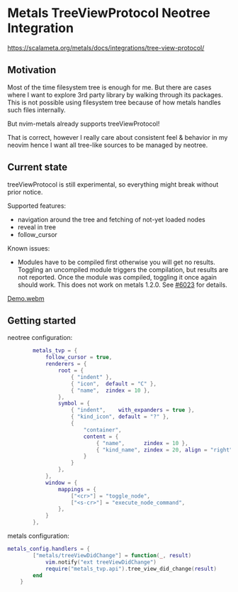 # Metals TreeViewProtocol Neotree Integration

https://scalameta.org/metals/docs/integrations/tree-view-protocol/

## Motivation

Most of the time filesystem tree is enough for me. But there are cases where I want to explore 3rd party library by walking through its packages.
This is not possible using filesystem tree because of how metals handles such files internally.

But nvim-metals already supports treeViewProtocol!

That is correct, however I really care about consistent feel & behavior in my neovim hence I want all tree-like sources to be managed by neotree.

## Current state

treeViewProtocol is still experimental, so everything might break without prior notice.

Supported features:

- navigation around the tree and fetching of not-yet loaded nodes
- reveal in tree
- follow_cursor

Known issues:

- Modules have to be compiled first otherwise you will get no results.
  Toggling an uncompiled module triggers the compilation, but results are not reported.
  Once the module was compiled, toggling it once again should work.
  This does not work on metals 1.2.0. See [#6023](https://github.com/scalameta/metals/issues/6029) for details.

[Demo.webm](https://github.com/ghostbuster91/nvim-metals-tvp-neotree/releases/download/v0.1.0/Kooha-2024-01-27-20-37-52.webm)

## Getting started

neotree configuration:

```lua
        metals_tvp = {
            follow_cursor = true,
            renderers = {
                root = {
                    { "indent" },
                    { "icon",  default = "C" },
                    { "name",  zindex = 10 },
                },
                symbol = {
                    { "indent",    with_expanders = true },
                    { "kind_icon", default = "?" },
                    {
                        "container",
                        content = {
                            { "name",      zindex = 10 },
                            { "kind_name", zindex = 20, align = "right" },
                        }
                    }
                },
            },
            window = {
                mappings = {
                    ["<cr>"] = "toggle_node",
                    ["<s-cr>"] = "execute_node_command",
                },
            }
        },
```

metals configuration:

```lua
metals_config.handlers = {
        ["metals/treeViewDidChange"] = function(_, result)
            vim.notify("ext treeViewDidChange")
            require("metals_tvp.api").tree_view_did_change(result)
        end
    }
```

